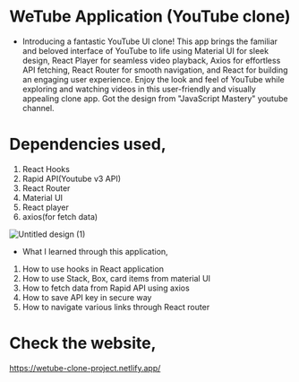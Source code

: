 # WeTube Application (YouTube clone)
* Introducing a fantastic YouTube UI clone! This app brings the familiar and beloved interface of YouTube to life using Material UI for sleek design, React Player for seamless video playback, Axios for effortless API fetching, React Router for smooth navigation, and React for building an engaging user experience. Enjoy the look and feel of YouTube while exploring and watching videos in this user-friendly and visually appealing clone app.  Got the design from "JavaScript Mastery" youtube channel.

# Dependencies used,
1. React Hooks
2. Rapid API(Youtube v3 API)
3. React Router
4. Material UI
5. React player
6. axios(for fetch data)

![Untitled design (1)](https://github.com/Awizp/youtube-clone/assets/64133659/4bb878dc-7e0a-41e5-b23e-edaaca468db4)

* What I learned through this application,
1. How to use hooks in React application
2. How to use Stack, Box, card items from material UI
3. How to fetch data from Rapid API using axios
4. How to save API key in secure way
5. How to navigate various links through React router

# Check the website,
https://wetube-clone-project.netlify.app/
